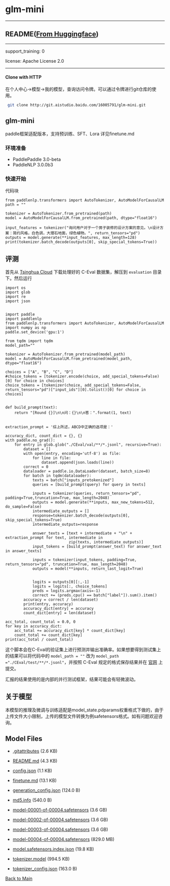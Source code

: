 
# glm-mini
---


## README([From Huggingface](https://huggingface.co/THUDM/glm-mini))

---
support_training: 0
 
license: Apache License 2.0

---



#### Clone with HTTP
在个人中心->模型->我的模型，查询访问令牌。可以通过令牌进行git仓库的使用。
```bash
 git clone http://git.aistudio.baidu.com/16005791/glm-mini.git
```



## glm-mini

paddle框架适配版本，支持预训练、SFT、Lora
详见finetune.md

### 环境准备
- PaddlePaddle 3.0-beta
- PaddleNLP 3.0.0b3

### 快速开始
代码块
```
from paddlenlp.transformers import AutoTokenizer, AutoModelForCausalLM
path = ""

tokenizer = AutoTokenizer.from_pretrained(path)
model = AutoModelForCausalLM.from_pretrained(path, dtype="float16")

input_features = tokenizer("询问用户对于一个房子装修的设计方案的意见。\n设计方案：简约风格，白色调，大理石地面，绿色植物。", return_tensors="pd")
outputs = model.generate(**input_features, max_length=128)
print(tokenizer.batch_decode(outputs[0], skip_special_tokens=True))
```

## 评测
首先从 [Tsinghua Cloud](https://cloud.tsinghua.edu.cn/f/e84444333b6d434ea7b0) 下载处理好的 C-Eval 数据集，解压到 `evaluation` 目录下。然后运行

```shell
import os
import glob
import re
import json


import paddle
import paddlenlp
from paddlenlp.transformers import AutoTokenizer, AutoModelForCausalLM
import numpy as np
paddle.set_device('gpu:1')

from tqdm import tqdm
model_path=""

tokenizer = AutoTokenizer.from_pretrained(model_path)
model = AutoModelForCausalLM.from_pretrained(model_path, dtype="float16")

choices = ["A", "B", "C", "D"]
#choice_tokens = [tokenizer.encode(choice, add_special_tokens=False)[0] for choice in choices]
choice_tokens = [tokenizer(choice, add_special_tokens=False, return_tensors="pd")["input_ids"][0].tolist()[0] for choice in choices]


def build_prompt(text):
    return "[Round {}]\n\n问：{}\n\n答：".format(1, text)


extraction_prompt = '综上所述，ABCD中正确的选项是：'

accuracy_dict, count_dict = {}, {}
with paddle.no_grad():
    for entry in glob.glob("./CEval/val/**/*.jsonl", recursive=True):
        dataset = []
        with open(entry, encoding='utf-8') as file:
            for line in file:
                dataset.append(json.loads(line))
        correct = 0
        dataloader = paddle.io.DataLoader(dataset, batch_size=8)
        for batch in tqdm(dataloader):
            texts = batch["inputs_pretokenized"]
            queries = [build_prompt(query) for query in texts]
            
            inputs = tokenizer(queries, return_tensors="pd", padding=True,truncation=True, max_length=2048)
            outputs = model.generate(**inputs, max_new_tokens=512, do_sample=False)
            intermediate_outputs = []
            response=tokenizer.batch_decode(outputs[0], skip_special_tokens=True)
            intermediate_outputs=response

            answer_texts = [text + intermediate + "\n" + extraction_prompt for text, intermediate in
                            zip(texts, intermediate_outputs)]
            input_tokens = [build_prompt(answer_text) for answer_text in answer_texts]

            inputs = tokenizer(input_tokens, padding=True, return_tensors="pd", truncation=True, max_length=2048)
            outputs = model(**inputs, return_last_logit=True)


            logits = outputs[0][:,-1]
            logits = logits[:, choice_tokens]
            preds = logits.argmax(axis=-1)
            correct += (preds.cpu() == batch["label"]).sum().item()
        accuracy = correct / len(dataset)
        print(entry, accuracy)
        accuracy_dict[entry] = accuracy
        count_dict[entry] = len(dataset)

acc_total, count_total = 0.0, 0
for key in accuracy_dict:
    acc_total += accuracy_dict[key] * count_dict[key]
    count_total += count_dict[key]
print(acc_total / count_total)
```

这个脚本会在C-Eval的验证集上进行预测并输出准确率。如果想要得到测试集上的结果可以将代码中的 `model_path = ""` 改为 `model_path ="./CEval/test/**/*.jsonl"`，并按照 C-Eval 规定的格式保存结果并在 [官网](https://cevalbenchmark.com/) 上提交。

汇报的结果使用的是内部的并行测试框架，结果可能会有轻微波动。



## 关于模型
本模型的推理及微调与训练适配是model_state.pdparams权重格式下做的，由于上传文件大小限制，上传的模型文件转换为例safetensors格式。如有问题欢迎咨询。



## Model Files

- [.gitattributes](https://paddlenlp.bj.bcebos.com/models/community/THUDM/glm-mini/.gitattributes) (2.6 KB)

- [README.md](https://paddlenlp.bj.bcebos.com/models/community/THUDM/glm-mini/README.md) (4.3 KB)

- [config.json](https://paddlenlp.bj.bcebos.com/models/community/THUDM/glm-mini/config.json) (1.1 KB)

- [finetune.md](https://paddlenlp.bj.bcebos.com/models/community/THUDM/glm-mini/finetune.md) (13.1 KB)

- [generation_config.json](https://paddlenlp.bj.bcebos.com/models/community/THUDM/glm-mini/generation_config.json) (124.0 B)

- [md5.info](https://paddlenlp.bj.bcebos.com/models/community/THUDM/glm-mini/md5.info) (540.0 B)

- [model-00001-of-00004.safetensors](https://paddlenlp.bj.bcebos.com/models/community/THUDM/glm-mini/model-00001-of-00004.safetensors) (3.6 GB)

- [model-00002-of-00004.safetensors](https://paddlenlp.bj.bcebos.com/models/community/THUDM/glm-mini/model-00002-of-00004.safetensors) (3.6 GB)

- [model-00003-of-00004.safetensors](https://paddlenlp.bj.bcebos.com/models/community/THUDM/glm-mini/model-00003-of-00004.safetensors) (3.6 GB)

- [model-00004-of-00004.safetensors](https://paddlenlp.bj.bcebos.com/models/community/THUDM/glm-mini/model-00004-of-00004.safetensors) (829.0 MB)

- [model.safetensors.index.json](https://paddlenlp.bj.bcebos.com/models/community/THUDM/glm-mini/model.safetensors.index.json) (19.8 KB)

- [tokenizer.model](https://paddlenlp.bj.bcebos.com/models/community/THUDM/glm-mini/tokenizer.model) (994.5 KB)

- [tokenizer_config.json](https://paddlenlp.bj.bcebos.com/models/community/THUDM/glm-mini/tokenizer_config.json) (163.0 B)


[Back to Main](../../)